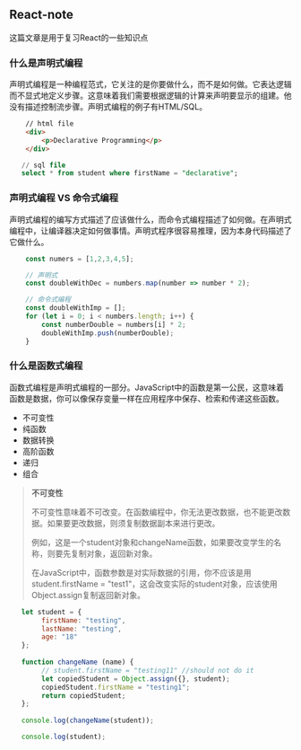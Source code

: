 ## React-note

这篇文章是用于复习React的一些知识点

### 什么是声明式编程
声明式编程是一种编程范式，它关注的是你要做什么，而不是如何做。它表达逻辑而不显式地定义步骤。这意味着我们需要根据逻辑的计算来声明要显示的组建。他没有描述控制流步骤。声明式编程的例子有HTML/SQL。

```html
    // html file
    <div>
        <p>Declarative Programming</p>
    </div>
```

```sql
   // sql file
   select * from student where firstName = "declarative";
```

### 声明式编程 VS 命令式编程
声明式编程的编写方式描述了应该做什么，而命令式编程描述了如何做。在声明式编程中，让编译器决定如何做事情。声明式程序很容易推理，因为本身代码描述了它做什么。

```js
    const numers = [1,2,3,4,5];

    // 声明式
    const doubleWithDec = numbers.map(number => number * 2);

    // 命令式编程
    const doubleWithImp = [];
    for (let i = 0; i < numbers.length; i++) {
        const numberDouble = numbers[i] * 2;
        doubleWithImp.push(numberDouble);
    }
```
### 什么是函数式编程
函数式编程是声明式编程的一部分。JavaScript中的函数是第一公民，这意味着函数是数据，你可以像保存变量一样在应用程序中保存、检索和传递这些函数。

+ 不可变性
+ 纯函数
+ 数据转换
+ 高阶函数
+ 递归
+ 组合

> ****不可变性****
>
>不可变性意味着不可改变。在函数编程中，你无法更改数据，也不能更改数据。如果要更改数据，则须复制数据副本来进行更改。
>
>例如，这是一个student对象和changeName函数，如果要改变学生的名称，则要先复制对象，返回新对象。
>
>在JavaScript中，函数参数是对实际数据的引用，你不应该是用student.firstName = "test1"，这会改变实际的student对象，应该使用Object.assign复制返回新对象。

```js
   let student = {
        firstName: "testing",
        lastName: "testing",
        age: "18"
   };
   
   function changeName (name) {
        // student.firstName = "testing11" //should not do it
        let copiedStudent = Object.assign({}, student);
        copiedStudent.firstName = "testing1";
        return copiedStudent;
   };
   
   console.log(changeName(student));

   console.log(student);
```


